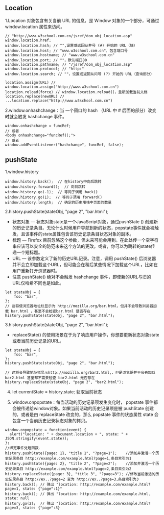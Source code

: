 ## Location

1.Location 对象包含有关当前 URL 的信息，是 Window 对象的一个部分，可通过 window.location 属性来访问。
```
// "http://www.w3school.com.cn/jsref/dom_obj_location.asp"
window.location.href; 
window.location.hash; // "",设置或返回从井号 (#) 开始的 URL（锚）
window.location.host; // "www.w3school.com.cn"，包含端口号
window.location.hostname; // "www.w3school.com.cn"
window.location.port; // ""，默认端口80
window.location.pathname; // "/jsref/dom_obj_location.asp"
window.location.protocol; // "http:"
window.location.search; // ""，设置或返回从问号 (?) 开始的 URL（查询部分）

location.assign(URL) // window.location.assign("http://www.w3school.com.cn")
location.reload(force) // window.location.reload()，重新加载当前文档
location.replace(newURL) // ...location.replace("http://www.w3school.com.cn")
```

2.window.onhashchange：当 一个窗口的 hash （URL 中 # 后面的部分）改变时就会触发 hashchange 事件。
```
window.onhashchange = funcRef;
// 或者
<body onhashchange="funcRef();">
// 或者
window.addEventListener("hashchange", funcRef, false);
```

## pushState

1.window.history
```
window.history.back();  // 在history中向后跳转
window.history.forward();  // 向前跳转
window.history.go(-1);  // 等同于调用 back()
window.history.go(1);  // 等同于调用 forward()
window.history.length;  // 确定的历史堆栈中页面的数量
```

2.history.pushState(stateObj, "page 2", "bar.html");
- 状态对象 — 状态对象state是一个JavaScript对象，通过pushState () 创建新的历史记录条目。无论什么时候用户导航到新的状态，popstate事件就会被触发，且该事件的state属性包含该历史记录条目状态对象的副本。
- 标题 — Firefox 目前忽略这个参数，但未来可能会用到。在此处传一个空字符串应该可以安全的防范未来这个方法的更改。或者，你可以为跳转的state传递一个短标题。
- URL — 该参数定义了新的历史URL记录。注意，调用 pushState() 后浏览器并不会立即加载这个URL，但可能会在稍后某些情况下加载这个URL，比如在用户重新打开浏览器时。
- 注意 pushState() 绝对不会触发 hashchange 事件，即使新的URL与旧的URL仅哈希不同也是如此。
```
let stateObj = {
    foo: "bar",
};
// 这将使浏览器地址栏显示为 http://mozilla.org/bar.html，但并不会导致浏览器加载 bar.html ，甚至不会检查bar.html 是否存在
history.pushState(stateObj, "page 2", "bar.html");
```

3.history.pushState(stateObj, "page 2", "bar.html");
- replaceState() 的使用场景在于为了响应用户操作，你想要更新状态对象state或者当前历史记录的URL。
```
let stateObj = {
    foo: "bar",
};
history.pushState(stateObj, "page 2", "bar.html");

// 这将会导致地址栏显示http://mozilla.org/bar2.html,，但是浏览器并不会去加载bar2.html 甚至都不需要检查 bar2.html 是否存在
history.replaceState(stateObj, "page 3", "bar2.html");
```

4. let currentState = history.state;  获取当前状态

5. window.onpopstate：每当活动的历史记录项发生变化时， popstate 事件都会被传递给window对象。如果当前活动的历史记录项是被 pushState 创建的，或者是由 replaceState 改变的，那么 popstate 事件的状态属性 state 会包含一个当前历史记录状态对象的拷贝。
```
window.onpopstate = function(event) {
  alert("location: " + document.location + ", state: " + JSON.stringify(event.state));
};
//绑定事件处理函数. 
history.pushState({page: 1}, "title 1", "?page=1");    //添加并激活一个历史记录条目 http://example.com/example.html?page=1,条目索引为1
history.pushState({page: 2}, "title 2", "?page=2");    //添加并激活一个历史记录条目 http://example.com/example.html?page=2,条目索引为2
history.replaceState({page: 3}, "title 3", "?page=3"); //修改当前激活的历史记录条目 http://ex..?page=2 变为 http://ex..?page=3,条目索引为3
history.back(); // 弹出 "location: http://example.com/example.html?page=1, state: {"page":1}"
history.back(); // 弹出 "location: http://example.com/example.html, state: null
history.go(2);  // 弹出 "location: http://example.com/example.html?page=3, state: {"page":3}
```
